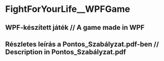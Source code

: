 # FightForYourLife__WPFGame

## WPF-készített játék // A game made in WPF

## Részletes leírás a Pontos_Szabályzat.pdf-ben // Description in Pontos_Szabályzat.pdf
